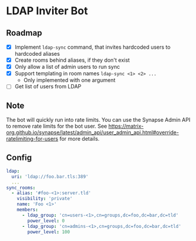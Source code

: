 # LDAP Inviter Bot

## Roadmap
- [x] Implement `ldap-sync` command, that invites hardcoded users to hardcoded aliases
- [x] Create rooms behind aliases, if they don't exist
- [x] Only allow a list of admin users to run sync
- [x] Support templating in room names `ldap-sync <1> <2> ...`
  - Only implemented with one argument
- [ ] Get list of users from LDAP

## Note
The bot will quickly run into rate limits.
You can use the Synapse Admin API to remove rate limits for the bot user.
See https://matrix-org.github.io/synapse/latest/admin_api/user_admin_api.html#override-ratelimiting-for-users
for more details.

## Config
```yaml
ldap:
  uri: 'ldap://foo.bar.tls:389'
  ...
sync_rooms:
  - alias: '#foo-<1>:server.tld'
    visibility: 'private'
    name: 'Foo <1>'
    members:
      - ldap_group: 'cn=users-<1>,cn=groups,dc=foo,dc=bar,dc=tld'
        power_level: 0
      - ldap_group: 'cn=admins-<1>,cn=groups,dc=foo,dc=bar,dc=tld'
        power_level: 100
```